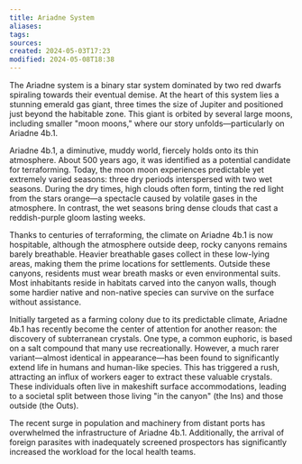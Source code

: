 ```yaml
---
title: Ariadne System
aliases: 
tags: 
sources:
created: 2024-05-03T17:23
modified: 2024-05-08T18:38
---
```


The Ariadne system is a binary star system dominated by two red dwarfs spiraling towards their eventual demise. At the heart of this system lies a stunning emerald gas giant, three times the size of Jupiter and positioned just beyond the habitable zone. This giant is orbited by several large moons, including smaller "moon moons," where our story unfolds—particularly on Ariadne 4b.1.

Ariadne 4b.1, a diminutive, muddy world, fiercely holds onto its thin atmosphere. About 500 years ago, it was identified as a potential candidate for terraforming. Today, the moon moon experiences predictable yet extremely varied seasons: three dry periods interspersed with two wet seasons. During the dry times, high clouds often form, tinting the red light from the stars orange—a spectacle caused by volatile gases in the atmosphere. In contrast, the wet seasons bring dense clouds that cast a reddish-purple gloom lasting weeks.

Thanks to centuries of terraforming, the climate on Ariadne 4b.1 is now hospitable, although the atmosphere outside deep, rocky canyons remains barely breathable. Heavier breathable gases collect in these low-lying areas, making them the prime locations for settlements. Outside these canyons, residents must wear breath masks or even environmental suits. Most inhabitants reside in habitats carved into the canyon walls, though some hardier native and non-native species can survive on the surface without assistance.

Initially targeted as a farming colony due to its predictable climate, Ariadne 4b.1 has recently become the center of attention for another reason: the discovery of subterranean crystals. One type, a common euphoric, is based on a salt compound that many use recreationally. However, a much rarer variant—almost identical in appearance—has been found to significantly extend life in humans and human-like species. This has triggered a rush, attracting an influx of workers eager to extract these valuable crystals. These individuals often live in makeshift surface accommodations, leading to a societal split between those living "in the canyon" (the Ins) and those outside (the Outs).

The recent surge in population and machinery from distant ports has overwhelmed the infrastructure of Ariadne 4b.1. Additionally, the arrival of foreign parasites with inadequately screened prospectors has significantly increased the workload for the local health teams.
